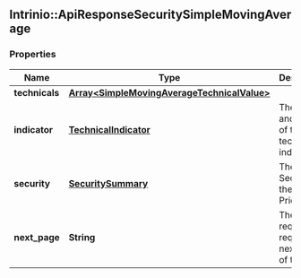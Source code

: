 ## Intrinio::ApiResponseSecuritySimpleMovingAverage

### Properties
Name | Type | Description | Notes
------------ | ------------- | ------------- | -------------
**technicals** | [**Array&lt;SimpleMovingAverageTechnicalValue&gt;**](SimpleMovingAverageTechnicalValue.md) |  | [optional] 
**indicator** | [**TechnicalIndicator**](TechnicalIndicator.md) | The name and symbol of the technical indicator | [optional] 
**security** | [**SecuritySummary**](SecuritySummary.md) | The Security of the Stock Price | [optional] 
**next_page** | **String** | The token required to request the next page of the data | [optional] 


